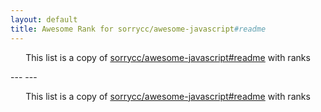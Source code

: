 ```yaml
---
layout: default
title: Awesome Rank for sorrycc/awesome-javascript#readme
---
```


<p align="center">
	This list is a copy of <a href="https://github.com/sorrycc/awesome-javascript#readme">sorrycc/awesome-javascript#readme</a> with ranks
</p>
---
---
<p align="center">
	This list is a copy of <a href="https://github.com/sorrycc/awesome-javascript#readme">sorrycc/awesome-javascript#readme</a> with ranks
</p>

